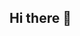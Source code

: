 ## Hi there 👋

<!--
**riyazbiju/riyazbiju** is a ✨ _special_ ✨ repository because its `README.md` (this file) appears on your GitHub profile.

# Hi, I'm Riya Biju 👋

Welcome to my GitHub! I'm currently pursuing an M.Sc. in Artificial Intelligence at Technische Hochschule Würzburg-Schweinfurt, Germany. My work bridges advanced AI research with impactful real-world solutions, especially in accessibility, healthcare, and education.

---

## 🚀 About Me

- 🎓 **Current:** M.Sc. Artificial Intelligence, TH Würzburg-Schweinfurt (Germany)
- 🖥️ **Background:** B.Tech in Computer Science & Engineering, Holy Grace Academy of Engineering, India (CGPA 9.0)
- 🌍 **Location:** Zell am Main, Germany
- 🗣️ **Languages:** English (C1), German (A2), Malayalam (Native)
- 😄 **Pronouns:** She/Her

---

## 🌱 I’m currently learning

- Advanced Deep Learning
- Scalable AI systems
- Conversational AI
- German language (A2 level)

---

## 🔭 I’m currently working on

- AI solutions for accessibility (*SignEase*: Real-time sign language to audio/text converter)
- Integrating Ayurveda with AI for personalized health assessment
- AI-powered mobile tools for skin disease detection

---

## 👯 I’m looking to collaborate on

- AI for healthcare and accessibility
- Computer vision projects
- Open-source data science and ML platforms

---

## 🤔 I’m looking for help with

- Real-world datasets for health and accessibility AI
- Improving my German communication skills
- Exploring new AI frameworks

---

## 💬 Ask me about

- Deep Learning for gesture recognition
- End-to-end AI product development
- Blending traditional knowledge with modern AI

---

## 📫 How to reach me

- **Email:** bijuriya18@gmail.com
- **LinkedIn:** [riyabiju](https://www.linkedin.com/in/riyabiju)

---

## ⚡ Fun fact

Still confused between trusting AI or humans 🤖🤝👤

---

![Riya's GitHub stats](https://github-readme-stats.vercel.app/api?username=riyazbiju&show_icons=true&theme=radical)
